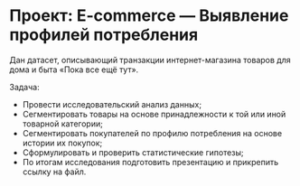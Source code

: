 # Проект: E-commerce — Выявление профилей потребления

Дан датасет, описывающий транзакции интернет-магазина товаров для дома и быта «Пока все ещё тут».


Задача:
- Провести исследовательский анализ данных;
- Сегментировать товары на основе принадлежности к той или иной товарной категории;
- Сегментировать покупателей по профилю потребления на основе истории их покупок;
- Сформулировать и проверить статистические гипотезы;
- По итогам исследования подготовить презентацию и прикрепить ссылку на файл.
